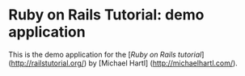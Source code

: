 # Ruby on Rails Tutorial: demo application
    
This is the demo application for the
[*Ruby on Rails tutorial*] (http://railstutorial.org/)
by [Michael Hartl] (http://michaelhartl.com/).
